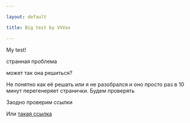 ```yaml
---

layout: default

title: Big test by VVVas

---
```


My test!

странная проблема

может так она решиться?

Не понятно как её решать или я не разобрался и оно просто раз в 10 минут перегенеряет странички. Будем проверять

Заодно проверим ссылки <a href="http://ya.ru/"></a>

Или [такая ссылка](http://www.yandex.ru/)
